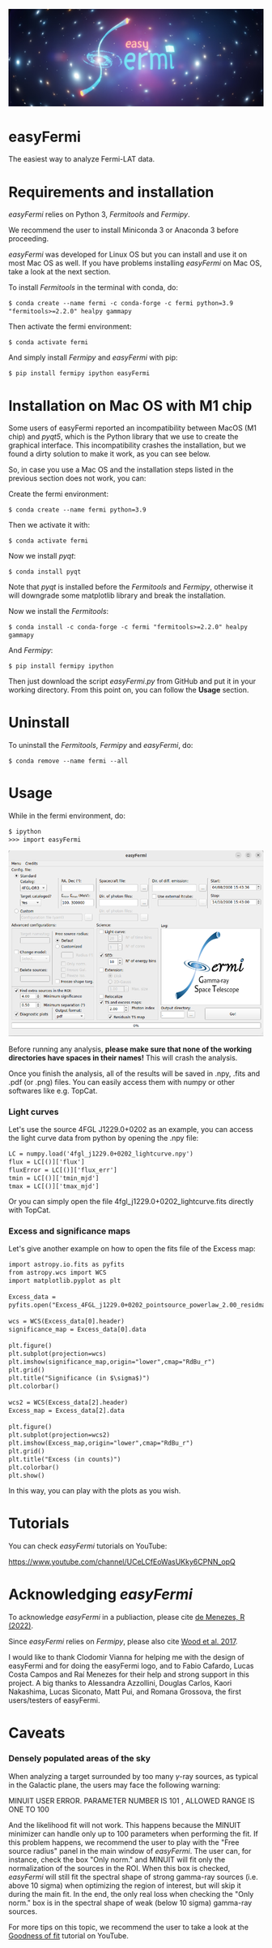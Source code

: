 ![easyFermi logo by Clodomir Vianna](/code/images/logo.jpg "easyFermi logo by Clodomir Vianna")

# easyFermi
The easiest way to analyze Fermi-LAT data.

# Requirements and installation
_easyFermi_ relies on Python 3, _Fermitools_ and _Fermipy_. 

We recommend the user to install Miniconda 3 or Anaconda 3 before proceeding.

_easyFermi_ was developed for Linux OS but you can install and use it on most Mac OS as well. If you have problems installing _easyFermi_ on Mac OS, take a look at the next section.

To install _Fermitools_ in the terminal with conda, do:

<pre><code>$ conda create --name fermi -c conda-forge -c fermi python=3.9 "fermitools>=2.2.0" healpy gammapy
</code></pre>

Then activate the fermi environment:

<pre><code>$ conda activate fermi
</code></pre>

And simply install _Fermipy_ and _easyFermi_ with pip:

<pre><code>$ pip install fermipy ipython easyFermi
</code></pre>

# Installation on Mac OS with M1 chip
Some users of easyFermi reported an incompatibility between MacOS (M1 chip) and _pyqt5_, which is the Python library that we use to create the graphical interface. This incompatibility crashes the installation, but we found a dirty solution to make it work, as you can see below.

So, in case you use a Mac OS and the installation steps listed in the previous section does not work, you can:

Create the fermi environment:
<pre><code>$ conda create --name fermi python=3.9 
</code></pre>

Then we activate it with:
<pre><code>$ conda activate fermi
</code></pre>

Now we install _pyqt_:
<pre><code>$ conda install pyqt 
</code></pre>

Note that _pyqt_ is installed before the _Fermitools_ and _Fermipy_, otherwise it will downgrade some matplotlib library and break the installation.

Now we install the _Fermitools_:
<pre><code>$ conda install -c conda-forge -c fermi "fermitools>=2.2.0" healpy gammapy
</code></pre>

And _Fermipy_:
<pre><code>$ pip install fermipy ipython
</code></pre>

Then just download the script _easyFermi.py_ from GitHub and put it in your working directory.
From this point on, you can follow the **Usage** section.


# Uninstall

To uninstall the _Fermitools_, _Fermipy_ and _easyFermi_, do:

<pre><code>$ conda remove --name fermi --all
</code></pre>

# Usage

While in the fermi environment, do:

<pre><code>$ ipython
>>> import easyFermi
</code></pre>

![easyFermi main window](/code/images/easyFermiWindow.png "EasyFermi main window")

Before running any analysis, **please make sure that none of the working directories have spaces in their names!** This will crash the analysis.

Once you finish the analysis, all of the results will be saved in .npy, .fits and .pdf (or .png) files.
You can easily access them with numpy or other softwares like e.g. TopCat.

### Light curves

Let's use the source 4FGL J1229.0+0202 as an example, you can access the light curve data from python by opening the .npy file: 

```
LC = numpy.load('4fgl_j1229.0+0202_lightcurve.npy')
flux = LC[()]['flux']
fluxError = LC[()]['flux_err']
tmin = LC[()]['tmin_mjd']
tmax = LC[()]['tmax_mjd']
```

Or you can simply open the file 4fgl_j1229.0+0202_lightcurve.fits directly with TopCat.

### Excess and significance maps

Let's give another example on how to open the fits file of the Excess map:

```
import astropy.io.fits as pyfits
from astropy.wcs import WCS
import matplotlib.pyplot as plt

Excess_data = pyfits.open("Excess_4FGL_j1229.0+0202_pointsource_powerlaw_2.00_residmap.fits")

wcs = WCS(Excess_data[0].header)
significance_map = Excess_data[0].data

plt.figure()
plt.subplot(projection=wcs)
plt.imshow(significance_map,origin="lower",cmap="RdBu_r")
plt.grid()
plt.title("Significance (in $\sigma$)")
plt.colorbar()

wcs2 = WCS(Excess_data[2].header)
Excess_map = Excess_data[2].data

plt.figure()
plt.subplot(projection=wcs2)
plt.imshow(Excess_map,origin="lower",cmap="RdBu_r")
plt.grid()
plt.title("Excess (in counts)")
plt.colorbar()
plt.show()
```
In this way, you can play with the plots as you wish.

# Tutorials

You can check _easyFermi_ tutorials on YouTube:

https://www.youtube.com/channel/UCeLCfEoWasUKky6CPNN_opQ

# Acknowledging _easyFermi_

To acknowledge _easyFermi_ in a publiaction, please cite  [de Menezes, R (2022)](https://ui.adsabs.harvard.edu/abs/2022arXiv220611272D/abstract).

Since _easyFermi_ relies on _Fermipy_, please also cite [Wood et al. 2017](https://ui.adsabs.harvard.edu/abs/2017ICRC...35..824W/abstract).


I would like to thank Clodomir Vianna for helping me with the design of easyFermi and for doing the easyFermi logo, and to Fabio Cafardo, Lucas Costa Campos and Raí Menezes for their help and strong support in this project. A big thanks to Alessandra Azzollini, Douglas Carlos, Kaori Nakashima, Lucas Siconato, Matt Pui, and Romana Grossova, the first users/testers of easyFermi.


# Caveats


### Densely populated areas of the sky

When analyzing a target surrounded by too many $\gamma$-ray sources, as typical in the Galactic plane, the users may face the following warning:

 MINUIT USER ERROR.  PARAMETER NUMBER IS        101
,  ALLOWED RANGE IS ONE TO 100

And the likelihood fit will not work. This happens because the MINUIT minimizer can handle only up to 100 parameters when performing the fit. If this problem happens, we recommend the user to play with the "Free source radius" panel in the main window of _easyFermi_. The user can, for instance, check the box "Only norm." and MINUIT will fit only the normalization of the sources in the ROI. When this box is checked, _easyFermi_ will still fit the spectral shape of strong gamma-ray sources (i.e. above 10 sigma) when optimizing the region of interest, but will skip it during the main fit. In the end, the only real loss when checking the "Only norm." box is in the spectral shape of weak (below 10 sigma) gamma-ray sources.

For more tips on this topic, we recommend the user to take a look at the [Goodness of fit](https://www.youtube.com/watch?v=Ny7aA9EBRUs&t=4s&ab_channel=easyFermi) tutorial on YouTube.



